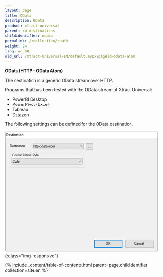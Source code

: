 ```yaml
---
layout: page
title: OData
description: OData
product: xtract-universal
parent: xu-destinations
childidentifier: odata
permalink: /:collection/:path
weight: 24
lang: en_GB
old_url: /Xtract-Universal-EN/default.aspx?pageid=odata-atom
---
```


**OData (HTTP - OData Atom)**

The destination is a generic OData stream over HTTP. 

Programs that has been tested with the OData stream of Xtract Universal: 
- PowerBI Desktop
- PowerPivot (Excel)
- Tableau
- Datazen
 
The following settings can be defined for the OData destination.

![Odata-Atom-Destination-Details](/img/content/Odata-Atom-Destination-Details.jpg){:class="img-responsive"}

{% include _content/table-of-contents.html parent=page.childidentifier collection=site.en %}